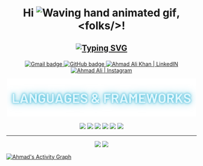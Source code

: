 <h1 align="center">Hi <img src="https://raw.githubusercontent.com/nixin72/nixin72/master/wave.gif" 
         alt="Waving hand animated gif"
         height="45"
         width="45" />, &lt;folks/&gt;! </h1>

 <h2 align="center">

  [![Typing SVG](https://readme-typing-svg.herokuapp.com?font=firacode&color=%235BCDEC&size=26&duration=2500&center=true&vCenter=true&lines=This+is+Ahmad+Ali+Khan;Software+Engineer;Backend+Developer;AI+enthusiast)](https://git.io/typing-svg)
    </h2>


<p align="center">
  <a href="mailto:ahmadalica18@gmail.com">
    <img src="https://img.shields.io/badge/gmail-%23E34F26.svg?style=for-the-badge&logo=gmail&logoColor=white" alt="Gmail badge" />
  </a>
  <a href="https://github.com/ahmadjanan?tab=followers">
    <img src="https://img.shields.io/github/followers/ahmadjanan?label=GitHub&logo=GitHub&style=for-the-badge" alt="GitHub badge" />
  </a>
  <a href="https://www.linkedin.com/in/ahmadjanan/" target="_blank">
    <img alt="Ahmad Ali Khan | LinkedIN"  src="https://img.shields.io/badge/linkedin-%230077B5.svg?&style=for-the-badge&logo=linkedin&logoColor=white" />
  </a>
  <a href="https://www.instagram.com/ahmadjanan" target="_blank">
    <img alt="Ahmad Ali | Instagram"  src="https://img.shields.io/badge/instagram-%23E4405F.svg?&style=for-the-badge&logo=instagram&logoColor=white" />
  </a>
</p>

<div align="center"> 
  <img src="https://github.com/Alwaz/Alwaz/blob/main/images/Framwo.png"  width="500" >
</div>

<p align="center">
     <img src="https://img.shields.io/badge/aws-%23E34F26.svg?style=for-the-badge&logo=amazonaws"/>
     <img src="https://img.shields.io/badge/docker-%23E34F26.svg?style=for-the-badge&logo=docker"/>
     <img src="https://img.shields.io/badge/circleci-%231572B6.svg?style=for-the-badge&logo=circleci"/>
     <img src="https://img.shields.io/badge/python-3670A0?style=for-the-badge&logo=python&logoColor=ffdd54"/>
     <img src="https://img.shields.io/badge/django-3670A0?style=for-the-badge&logo=django"/>
     <img src="https://img.shields.io/badge/pandas-%230081CB.svg?style=for-the-badge&logo=pandas"/>
</p>

<hr>

<p align="center">
  <img width="400px" src="https://github-readme-stats.vercel.app/api?username=ahmadjanan&count_private=true&include_all_commits=true&show_icons=true&theme=tokyonight&hide_border=true&bg_color=1F222E"/>
  <img width="400px" src="https://github-readme-streak-stats.herokuapp.com?user=ahmadjanan&theme=gotham&hide_border=true&fire=C77800&ring=DD910B&background=1F222E"/>
</p>

<a href="https://github.com/ahmadjanan"><img alt="Ahmad's Activity Graph" src="https://activity-graph.herokuapp.com/graph?username=ahmadjanan&theme=react-dark&hide_border=true&area=true"/></a>
